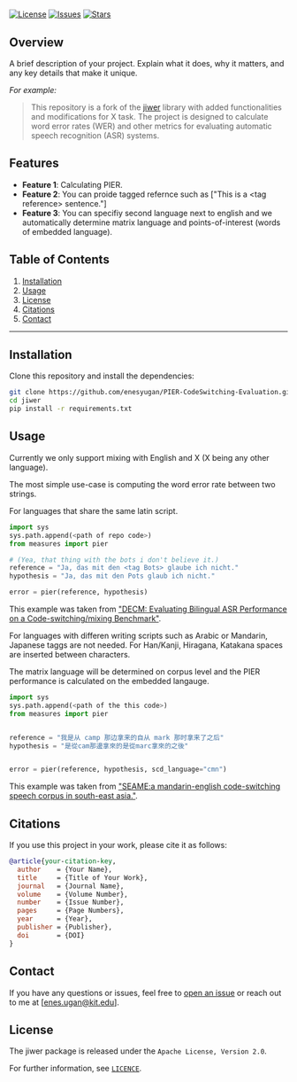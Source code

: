 # <Your Project Name> 

[![License](https://img.shields.io/github/license/enesyugan/PIER-CodeSwitching-Evaluation)](https://github.com/<your-github-username>/<your-repo-name>/blob/master/LICENSE)
[![Issues](https://img.shields.io/github/issues/enesyugan/PIER-CodeSwitching-Evaluation)](https://github.com/<your-github-username>/<your-repo-name>/issues)
[![Stars](https://img.shields.io/github/stars/enesyugan/PIER-CodeSwitching-Evaluation)](https://github.com/<your-github-username>/<your-repo-name>/stargazers)

## Overview

A brief description of your project. Explain what it does, why it matters, and any key details that make it unique.

_For example:_
> This repository is a fork of the [jiwer](https://github.com/jitsi/jiwer) library with added functionalities and modifications for X task. The project is designed to calculate word error rates (WER) and other metrics for evaluating automatic speech recognition (ASR) systems.

## Features

- **Feature 1**: Calculating PIER.
- **Feature 2**: You can proide tagged refernce such as ["This is a \<tag reference\> sentence."]
- **Feature 3**: You can specifiy second language next to english and we automatically determine matrix language and points-of-interest (words of embedded language).

## Table of Contents

1. [Installation](#installation)
2. [Usage](#usage)
3. [License](#license)
4. [Citations](#citations)
4. [Contact](#contact)

---

## Installation

Clone this repository and install the dependencies:

```bash
git clone https://github.com/enesyugan/PIER-CodeSwitching-Evaluation.git
cd jiwer
pip install -r requirements.txt

```

## Usage

Currently we only support mixing with English and X (X being any other language).

The most simple use-case is computing the word error rate between two strings.

For languages that share the same latin script.
```python
import sys
sys.path.append(<path of repo code>)
from measures import pier

# (Yea, that thing with the bots i don't believe it.)
reference = "Ja, das mit den <tag Bots> glaube ich nicht."
hypothesis = "Ja, das mit den Pots glaub ich nicht."

error = pier(reference, hypothesis)

```
This example was taken from ["DECM: Evaluating Bilingual ASR Performance on a Code-switching/mixing Benchmark"](https://aclanthology.org/2024.lrec-main.400.pdf).


For languages with differen writing scripts such as Arabic or Mandarin, Japanese taggs are not needed.
For Han/Kanji, Hiragana, Katakana spaces are inserted between characters.

The matrix language will be determined on corpus level and the PIER performance is calculated on the embedded langauge.

```python
import sys
sys.path.append(<path of the this code>)
from measures import pier


reference = "我是从 camp 那边拿来的自从 mark 那时拿来了之后"
hypothesis = "是從cam那邊拿來的是從marc拿來的之後"


error = pier(reference, hypothesis, scd_language="cmn")

```
This example was taken from ["SEAME:a mandarin-english code-switching speech corpus in south-east asia."](https://www.isca-archive.org/interspeech_2010/lyu10_interspeech.pdf).

## Citations

If you use this project in your work, please cite it as follows:

```bibtex
@article{your-citation-key,
  author    = {Your Name},
  title     = {Title of Your Work},
  journal   = {Journal Name},
  volume    = {Volume Number},
  number    = {Issue Number},
  pages     = {Page Numbers},
  year      = {Year},
  publisher = {Publisher},
  doi       = {DOI}
}
```

## Contact

If you have any questions or issues, feel free to [open an issue](https://github.com/enesyugan/PIER-CodeSwitching-Evaluation/issues) or reach out to me at [enes.ugan@kit.edu].


## License

The jiwer package is released under the `Apache License, Version 2.0`.

For further information, see [`LICENCE`](./LICENSE).

